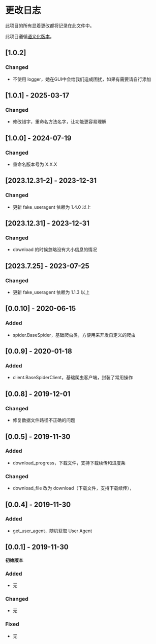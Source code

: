# 更改日志

此项目的所有显着更改都将记录在此文件中。

此项目遵循[语义化版本](https://semver.org/lang/zh-CN/)。

## [1.0.2]
### Changed
- 不使用 logger，她在GUI中会给我们造成困扰，如果有需要请自行添加

## [1.0.1] - 2025-03-17
### Changed
- 修改错字，重命名方法名字，让功能更容易理解

## [1.0.0] - 2024-07-19
### Changed
- 重命名版本号为 X.X.X


## [2023.12.31-2] - 2023-12-31
### Changed
- 更新 fake_useragent 依赖为 1.4.0 以上

## [2023.12.31] - 2023-12-31
### Changed
- download 的时候忽略没有大小信息的情况

## [2023.7.25] - 2023-07-25
### Changed
- 更新 fake_useragent 依赖为 1.1.3 以上

## [0.0.10] - 2020-06-15
### Added
- spider.BaseSpider，基础爬虫类，方便用来开发自定义的爬虫

## [0.0.9] - 2020-01-18
### Added
- client.BaseSpiderClient，基础爬虫客户端，封装了常用操作

## [0.0.8] - 2019-12-01
### Changed
- 修复数据文件路径不正确的问题

## [0.0.5] - 2019-11-30
### Added
- download_progress，下载文件，支持下载续传和进度条
### Changed
- download_file 改为 download（下载文件，支持下载续传），

## [0.0.4] - 2019-11-30
### Added
- get_user_agent，随机获取 User Agent

## [0.0.1] - 2019-11-30
**初始版本**
### Added
- 无
### Changed
- 无
### Fixed
- 无

